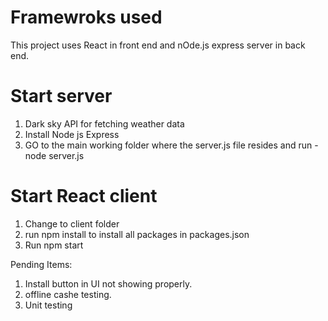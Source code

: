 # Framewroks used

This project uses React in front end and nOde.js express server in back end.

# Start server

1. Dark sky API for fetching weather data
2. Install Node js Express
3. GO to the main working folder where the server.js file resides and run - node server.js

# Start React client

1. Change to client folder
2. run npm install to install all packages in packages.json
3. Run npm start

Pending Items:

1. Install button in UI not showing properly.
2. offline cashe testing.
3. Unit testing
